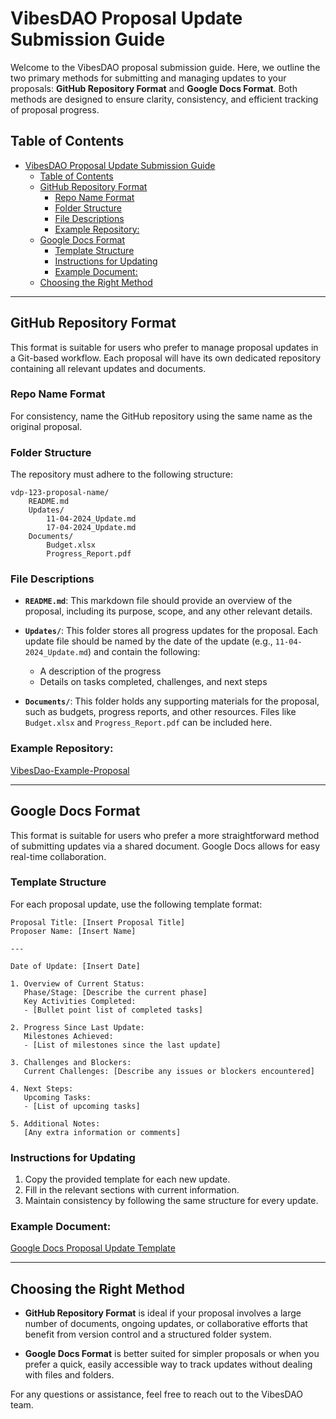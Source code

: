 # VibesDAO Proposal Update Submission Guide

Welcome to the VibesDAO proposal submission guide. Here, we outline the two primary methods for submitting and managing updates to your proposals: **GitHub Repository Format** and **Google Docs Format**. Both methods are designed to ensure clarity, consistency, and efficient tracking of proposal progress.

## Table of Contents
- [VibesDAO Proposal Update Submission Guide](#vibesdao-proposal-update-submission-guide)
  - [Table of Contents](#table-of-contents)
  - [GitHub Repository Format](#github-repository-format)
    - [Repo Name Format](#repo-name-format)
    - [Folder Structure](#folder-structure)
    - [File Descriptions](#file-descriptions)
    - [Example Repository:](#example-repository)
  - [Google Docs Format](#google-docs-format)
    - [Template Structure](#template-structure)
    - [Instructions for Updating](#instructions-for-updating)
    - [Example Document:](#example-document)
  - [Choosing the Right Method](#choosing-the-right-method)

---

## GitHub Repository Format

This format is suitable for users who prefer to manage proposal updates in a Git-based workflow. Each proposal will have its own dedicated repository containing all relevant updates and documents.

### Repo Name Format
For consistency, name the GitHub repository using the same name as the original proposal. 

### Folder Structure
The repository must adhere to the following structure:
```
vdp-123-proposal-name/
    README.md
    Updates/
        11-04-2024_Update.md
        17-04-2024_Update.md
    Documents/
        Budget.xlsx
        Progress_Report.pdf
```


### File Descriptions
- **`README.md`**: This markdown file should provide an overview of the proposal, including its purpose, scope, and any other relevant details.
  
- **`Updates/`**: This folder stores all progress updates for the proposal. Each update file should be named by the date of the update (e.g., `11-04-2024_Update.md`) and contain the following:
  - A description of the progress
  - Details on tasks completed, challenges, and next steps

- **`Documents/`**: This folder holds any supporting materials for the proposal, such as budgets, progress reports, and other resources. Files like `Budget.xlsx` and `Progress_Report.pdf` can be included here.

### Example Repository:
[VibesDao-Example-Proposal](https://github.com/hirevibes/VibesDao-Example-Proposal/)

---

## Google Docs Format

This format is suitable for users who prefer a more straightforward method of submitting updates via a shared document. Google Docs allows for easy real-time collaboration.

### Template Structure
For each proposal update, use the following template format:
    
```
Proposal Title: [Insert Proposal Title]
Proposer Name: [Insert Name]

---

Date of Update: [Insert Date]

1. Overview of Current Status:
   Phase/Stage: [Describe the current phase]
   Key Activities Completed:
   - [Bullet point list of completed tasks]

2. Progress Since Last Update:
   Milestones Achieved:
   - [List of milestones since the last update]

3. Challenges and Blockers:
   Current Challenges: [Describe any issues or blockers encountered]

4. Next Steps:
   Upcoming Tasks:
   - [List of upcoming tasks]

5. Additional Notes:
   [Any extra information or comments]

```


### Instructions for Updating
1. Copy the provided template for each new update.
2. Fill in the relevant sections with current information.
3. Maintain consistency by following the same structure for every update.

### Example Document:
[Google Docs Proposal Update Template](https://docs.google.com/document/d/1yBVT9mAi5lS7iZyDJb-OcuN6TaJslBHMK2rY8L-haHw/edit?usp=sharing)

---

## Choosing the Right Method

- **GitHub Repository Format** is ideal if your proposal involves a large number of documents, ongoing updates, or collaborative efforts that benefit from version control and a structured folder system.
  
- **Google Docs Format** is better suited for simpler proposals or when you prefer a quick, easily accessible way to track updates without dealing with files and folders.

For any questions or assistance, feel free to reach out to the VibesDAO team.



